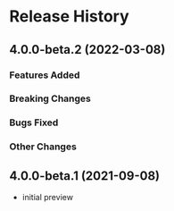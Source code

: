 # Release History

## 4.0.0-beta.2 (2022-03-08)

### Features Added

### Breaking Changes

### Bugs Fixed

### Other Changes

## 4.0.0-beta.1 (2021-09-08)

- initial preview
